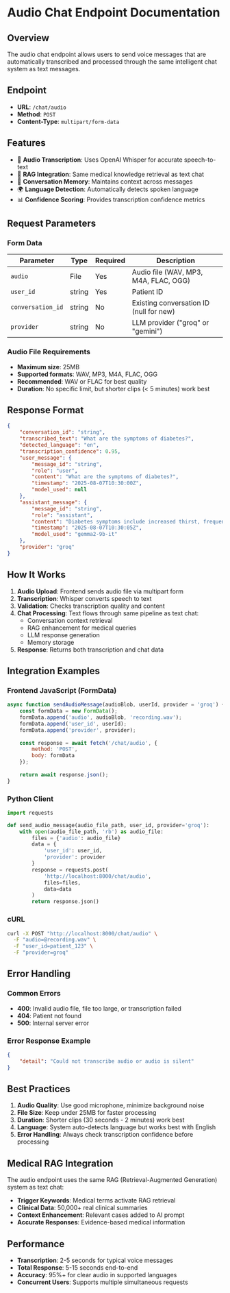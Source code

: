 # Audio Chat Endpoint Documentation

## Overview
The audio chat endpoint allows users to send voice messages that are automatically transcribed and processed through the same intelligent chat system as text messages.

## Endpoint
- **URL**: `/chat/audio`
- **Method**: `POST`
- **Content-Type**: `multipart/form-data`

## Features
- 🎤 **Audio Transcription**: Uses OpenAI Whisper for accurate speech-to-text
- 🧠 **RAG Integration**: Same medical knowledge retrieval as text chat
- 💬 **Conversation Memory**: Maintains context across messages
- 🌍 **Language Detection**: Automatically detects spoken language
- 📊 **Confidence Scoring**: Provides transcription confidence metrics

## Request Parameters

### Form Data
| Parameter | Type | Required | Description |
|-----------|------|----------|-------------|
| `audio` | File | Yes | Audio file (WAV, MP3, M4A, FLAC, OGG) |
| `user_id` | string | Yes | Patient ID |
| `conversation_id` | string | No | Existing conversation ID (null for new) |
| `provider` | string | No | LLM provider ("groq" or "gemini") |

### Audio File Requirements
- **Maximum size**: 25MB
- **Supported formats**: WAV, MP3, M4A, FLAC, OGG
- **Recommended**: WAV or FLAC for best quality
- **Duration**: No specific limit, but shorter clips (< 5 minutes) work best

## Response Format

```json
{
    "conversation_id": "string",
    "transcribed_text": "What are the symptoms of diabetes?",
    "detected_language": "en",
    "transcription_confidence": 0.95,
    "user_message": {
        "message_id": "string",
        "role": "user", 
        "content": "What are the symptoms of diabetes?",
        "timestamp": "2025-08-07T10:30:00Z",
        "model_used": null
    },
    "assistant_message": {
        "message_id": "string",
        "role": "assistant",
        "content": "Diabetes symptoms include increased thirst, frequent urination...",
        "timestamp": "2025-08-07T10:30:05Z", 
        "model_used": "gemma2-9b-it"
    },
    "provider": "groq"
}
```

## How It Works

1. **Audio Upload**: Frontend sends audio file via multipart form
2. **Transcription**: Whisper converts speech to text
3. **Validation**: Checks transcription quality and content
4. **Chat Processing**: Text flows through same pipeline as text chat:
   - Conversation context retrieval
   - RAG enhancement for medical queries
   - LLM response generation
   - Memory storage
5. **Response**: Returns both transcription and chat data

## Integration Examples

### Frontend JavaScript (FormData)
```javascript
async function sendAudioMessage(audioBlob, userId, provider = 'groq') {
    const formData = new FormData();
    formData.append('audio', audioBlob, 'recording.wav');
    formData.append('user_id', userId);
    formData.append('provider', provider);
    
    const response = await fetch('/chat/audio', {
        method: 'POST',
        body: formData
    });
    
    return await response.json();
}
```

### Python Client
```python
import requests

def send_audio_message(audio_file_path, user_id, provider='groq'):
    with open(audio_file_path, 'rb') as audio_file:
        files = {'audio': audio_file}
        data = {
            'user_id': user_id,
            'provider': provider
        }
        response = requests.post(
            'http://localhost:8000/chat/audio', 
            files=files, 
            data=data
        )
        return response.json()
```

### cURL
```bash
curl -X POST "http://localhost:8000/chat/audio" \
  -F "audio=@recording.wav" \
  -F "user_id=patient_123" \
  -F "provider=groq"
```

## Error Handling

### Common Errors
- **400**: Invalid audio file, file too large, or transcription failed
- **404**: Patient not found
- **500**: Internal server error

### Error Response Example
```json
{
    "detail": "Could not transcribe audio or audio is silent"
}
```

## Best Practices

1. **Audio Quality**: Use good microphone, minimize background noise
2. **File Size**: Keep under 25MB for faster processing
3. **Duration**: Shorter clips (30 seconds - 2 minutes) work best
4. **Language**: System auto-detects language but works best with English
5. **Error Handling**: Always check transcription confidence before processing

## Medical RAG Integration

The audio endpoint uses the same RAG (Retrieval-Augmented Generation) system as text chat:

- **Trigger Keywords**: Medical terms activate RAG retrieval
- **Clinical Data**: 50,000+ real clinical summaries
- **Context Enhancement**: Relevant cases added to AI prompt
- **Accurate Responses**: Evidence-based medical information

## Performance

- **Transcription**: 2-5 seconds for typical voice messages
- **Total Response**: 5-15 seconds end-to-end
- **Accuracy**: 95%+ for clear audio in supported languages
- **Concurrent Users**: Supports multiple simultaneous requests
